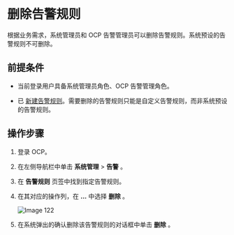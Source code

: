 # 删除告警规则

根据业务需求，系统管理员和 OCP 告警管理员可以删除告警规则。系统预设的告警规则不可删除。

## 前提条件

* 当前登录用户具备系统管理员角色、OCP 告警管理角色。

* 已 [新建告警规则](2.create-an-alarm-roles.md)。需要删除的告警规则只能是自定义告警规则，而非系统预设的告警规则。

## 操作步骤

1. 登录 OCP。

2. 在左侧导航栏中单击 **系统管理** \> **告警** 。

3. 在 **告警规则** 页签中找到指定告警规则。

4. 在其对应的操作列，在 **...** 中选择 **删除** 。

   ![Image 122](https://obbusiness-private.oss-cn-shanghai.aliyuncs.com/doc/img/ocp/401/%E5%88%A0%E9%99%A4%E5%91%8A%E8%AD%A6%E8%A7%84%E5%88%991.png)

5. 在系统弹出的确认删除该告警规则的对话框中单击 **删除** 。
